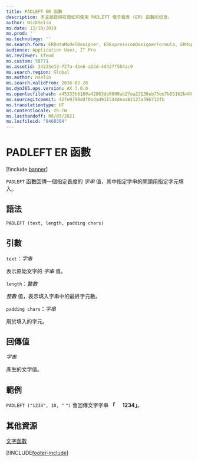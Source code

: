 ```yaml
---
title: PADLEFT ER 函數
description: 本主題提供有關如何使用 PADLEFT 電子報表 (ER) 函數的信息。
author: NickSelin
ms.date: 12/10/2019
ms.prod: ''
ms.technology: ''
ms.search.form: ERDataModelDesigner, ERExpressionDesignerFormula, ERMappedFormatDesigner, ERModelMappingDesigner
audience: Application User, IT Pro
ms.reviewer: kfend
ms.custom: 58771
ms.assetid: 24223e13-727a-4be6-a22d-4d427f504ac9
ms.search.region: Global
ms.author: nselin
ms.search.validFrom: 2016-02-28
ms.dyn365.ops.version: AX 7.0.0
ms.openlocfilehash: a45333b8160a42063de8000ab27ea23136eb75ee7b55162b4602a5f3c52550de
ms.sourcegitcommit: 42fe9790ddf0bdad911544deaa82123a396712fb
ms.translationtype: HT
ms.contentlocale: zh-TW
ms.lasthandoff: 08/05/2021
ms.locfileid: "8460304"
---
```

# <a name="padleft-er-function"></a>PADLEFT ER 函數

[!include [banner](../includes/banner.md)]

`PADLEFT` 函數回傳一個指定長度的 *字串* 值，其中指定字串的開頭用指定字元填入。

## <a name="syntax"></a>語法

```vb
PADLEFT (text, length, padding chars)
```

## <a name="arguments"></a>引數

`text`：*字串*

表示原始文字的 *字串* 值。

`length`：*整數*

*整數* 值，表示填入字串中的最終字元數。

`padding chars`：*字串*

用於填入的字元。

## <a name="return-values"></a>回傳值

*字串*

產生的文字值。

## <a name="example"></a>範例

`PADLEFT ("1234", 10, "`&nbsp;`")` 會回傳文字字串 **「&nbsp;&nbsp;&nbsp;&nbsp;&nbsp;&nbsp;1234」**。

## <a name="additional-resources"></a>其他資源

[文字函數](er-functions-category-text.md)


[!INCLUDE[footer-include](../../../includes/footer-banner.md)]